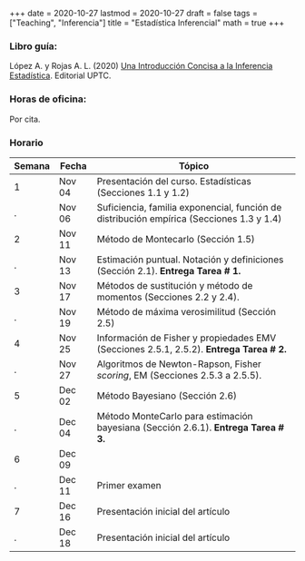 +++
date      = 2020-10-27
lastmod   = 2020-10-27
draft     = false
tags      = ["Teaching", "Inferencia"]
title     = "Estadística Inferencial"
math      = true
+++

### Libro guía:

López A. y Rojas A. L. (2020) [Una Introducción Concisa a la Inferencia Estadística](https://alexrojas.netlify.app/publication/ie/). Editorial UPTC.

### Horas de oficina: 

Por cita.

### Horario

Semana | Fecha | Tópico
---| ---| ---
1 | Nov 04 | Presentación del curso. Estadísticas (Secciones 1.1 y 1.2)
. | Nov 06 | Suficiencia, familia exponencial, función de distribución empírica (Secciones 1.3 y 1.4)
2 | Nov 11 | Método de Montecarlo (Sección 1.5)
. | Nov 13 | Estimación puntual. Notación y definiciones (Sección 2.1). **Entrega Tarea # 1.**
3 | Nov 17 | Métodos de sustitución y método de momentos (Secciones 2.2 y 2.4).
. | Nov 19 | Método de máxima verosimilitud (Sección 2.5)
4 | Nov 25 | Información de Fisher y propiedades EMV (Secciones 2.5.1, 2.5.2). **Entrega Tarea # 2.**
. | Nov 27 | Algoritmos de Newton-Rapson, Fisher *scoring*, EM (Secciones 2.5.3 a 2.5.5).
5 | Dec 02 | Método Bayesiano (Sección 2.6)
. | Dec 04 | Método MonteCarlo para estimación bayesiana (Sección 2.6.1). **Entrega Tarea # 3.**
6 | Dec 09 | 
. | Dec 11 | Primer examen
7 | Dec 16 | Presentación inicial del artículo
. | Dec 18 | Presentación inicial del artículo

